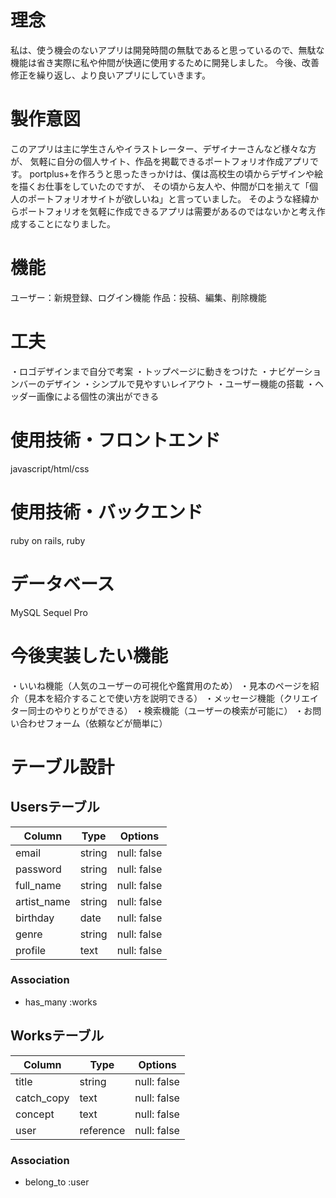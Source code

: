 # 理念
私は、使う機会のないアプリは開発時間の無駄であると思っているので、無駄な機能は省き実際に私や仲間が快適に使用するために開発しました。
今後、改善修正を繰り返し、より良いアプリにしていきます。

# 製作意図
このアプリは主に学生さんやイラストレーター、デザイナーさんなど様々な方が、
気軽に自分の個人サイト、作品を掲載できるポートフォリオ作成アプリです。
portplus+を作ろうと思ったきっかけは、僕は高校生の頃からデザインや絵を描くお仕事をしていたのですが、
その頃から友人や、仲間が口を揃えて「個人のポートフォリオサイトが欲しいね」と言っていました。
そのような経緯からポートフォリオを気軽に作成できるアプリは需要があるのではないかと考え作成することになりました。

# 機能
ユーザー：新規登録、ログイン機能
作品：投稿、編集、削除機能

# 工夫
・ロゴデザインまで自分で考案
・トップページに動きをつけた
・ナビゲーションバーのデザイン
・シンプルで見やすいレイアウト
・ユーザー機能の搭載
・ヘッダー画像による個性の演出ができる

# 使用技術・フロントエンド
javascript/html/css

# 使用技術・バックエンド
ruby on rails, ruby

# データベース
MySQL Sequel Pro

# 今後実装したい機能
・いいね機能（人気のユーザーの可視化や鑑賞用のため）
・見本のページを紹介（見本を紹介することで使い方を説明できる）
・メッセージ機能（クリエイター同士のやりとりができる）
・検索機能（ユーザーの検索が可能に）
・お問い合わせフォーム（依頼などが簡単に）




# テーブル設計

## Usersテーブル

| Column          | Type   | Options     |
| --------------- | ------ | ----------- |
| email           | string | null: false |
| password        | string | null: false |
| full_name       | string | null: false |
| artist_name     | string | null: false |
| birthday        | date   | null: false |
| genre           | string | null: false |
| profile         | text   | null: false |

### Association
- has_many :works

## Worksテーブル

| Column       | Type          | Options     |
| ------------ | ------------- | ----------- |
| title        | string        | null: false |
| catch_copy   | text          | null: false |
| concept      | text          | null: false |
| user         | reference     | null: false |

### Association
- belong_to :user